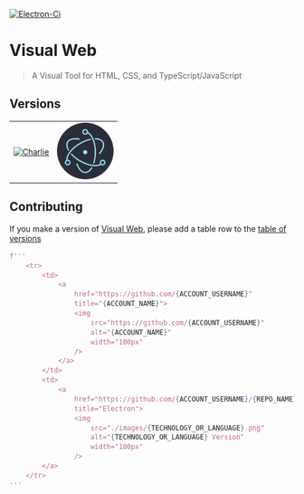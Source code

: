 [![Electron-Ci][Electron-Ci-badge]][Electron-Ci-workflow]

[Electron-Ci-badge]: https://github.com/Charlie-Sumorok/Visual-Web-Electron/actions/workflows/Ci.yml/badge.svg
[Electron-Ci-workflow]: https://github.com/Charlie-Sumorok/Visual-Web-Electron/actions/workflows/Ci.yml

# Visual Web

> A Visual Tool for HTML, CSS, and TypeScript/JavaScript

<!-- ## Install

*macOS 10.10+, Linux, and Windows 7+ are supported (64-bit only).*

**macOS**

[**Download**](https://github.com/user/repo/releases/latest) the `.dmg` file.

**Linux**

[**Download**](https://github.com/user/repo/releases/latest) the `.AppImage` or `.deb` file.

*The AppImage needs to be [made executable](http://discourse.appimage.org/t/how-to-make-an-appimage-executable/80) after download.*

**Windows**

[**Download**](https://github.com/user/repo/releases/latest) the `.exe` file.

---
-->

<!--
### Publish

```
$ npm run release
```

After Travis finishes building your app, open the release draft it created and click "Publish".
-->
## Versions
<table>
	<tr>
		<td align="center">
			<a
				href="https://github.com/Charlie-Sumorok"
				title="Charlie">
				<img
					src="https://github.com/Charlie-Sumorok.png"
					alt="Charlie"
					width="100px"
				/>
			</a>
		</td>
		<td>
			<a
				href="https://github.com/Charlie-Sumorok/Visual-Web-Electron" 
				title="Electron">
				<img
					src="./images/Electron.png"
					alt="Electron Version"
					width="100px"
				/>
			</a>
		</td>
	</tr>
</table>



## Contributing
If you make a version of [Visual Web](https://github.com/Charlie-Sumorok/Visual-Web),
please add a table row to the [table of versions](https://github.com/Charlie-Sumorok/Visual-Web#Versions)
```py
f'''
	<tr>
		<td>
			<a
				href="https://github.com/{ACCOUNT_USERNAME}"
				title="{ACCOUNT_NAME}">
				<img
					src="https://github.com/{ACCOUNT_USERNAME}"
					alt="{ACCOUNT_NAME}"
					width="100px"
				/>
			</a>
		</td>
		<td>
			<a
				href="https://github.com/{ACCOUNT_USERNAME}/{REPO_NAME}" 
				title="Electron">
				<img
					src="./images/{TECHNOLOGY_OR_LANGUAGE}.png"
					alt="{TECHNOLOGY_OR_LANGUAGE} Version"
					width="100px"
				/>
		</a>
	</tr>
'''
```